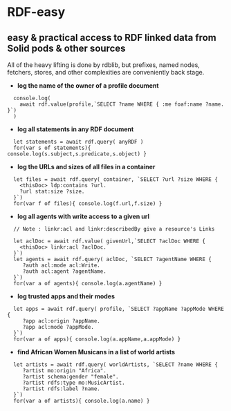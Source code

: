 # RDF-easy

## easy & practical access to RDF linked data from Solid pods & other sources

All of the heavy lifting is done by rdblib, but prefixes, named nodes,
fetchers, stores, and other complexities are conveniently back stage.

- **log the name of the owner of a profile document**
```
  console.log( 
    await rdf.value(profile,`SELECT ?name WHERE { :me foaf:name ?name. }`) 
  )
```
- **log all statements in any RDF document**
```
  let statements = await rdf.query( anyRDF )
  for(var s of statements){ console.log(s.subject,s.predicate,s.object) }
```
- **log the URLs and sizes of all files in a container**
```
  let files = await rdf.query( container, `SELECT ?url ?size WHERE {
    <thisDoc> ldp:contains ?url. 
    ?url stat:size ?size.
  }`)
  for(var f of files){ console.log(f.url,f.size) }
```
- **log all agents with write access to a given url**
```
  // Note : linkr:acl and linkr:describedBy give a resource's Links

  let aclDoc = await rdf.value( givenUrl,`SELECT ?aclDoc WHERE { 
    <thisDoc> linkr:acl ?aclDoc.
  }`)
  let agents = await rdf.query( aclDoc, `SELECT ?agentName WHERE { 
     ?auth acl:mode acl:Write.
     ?auth acl:agent ?agentName.
  }`)
  for(var a of agents){ console.log(a.agentName) }
```
- **log trusted apps and their modes**
```
  let apps = await rdf.query( profile, `SELECT ?appName ?appMode WHERE { 
     ?app acl:origin ?appName. 
     ?app acl:mode ?appMode.
  }`)
  for(var a of apps){ console.log(a.appName,a.appMode) }
```
- **find African Women Musicans in a list of world artists**
```
  let artists = await rdf.query( worldArtists, `SELECT ?name WHERE { 
     ?artist mo:origin "Africa".
     ?artist schema:gender "female".
     ?artist rdfs:type mo:MusicArtist.
     ?artist rdfs:label ?name.
  }`)
  for(var a of artists){ console.log(a.name) }
```
